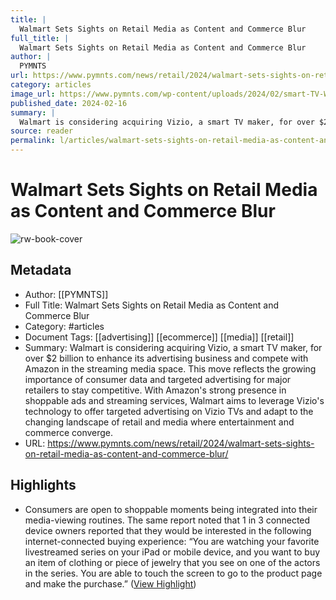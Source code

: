 ```yaml
---
title: |
  Walmart Sets Sights on Retail Media as Content and Commerce Blur
full_title: |
  Walmart Sets Sights on Retail Media as Content and Commerce Blur
author: |
  PYMNTS
url: https://www.pymnts.com/news/retail/2024/walmart-sets-sights-on-retail-media-as-content-and-commerce-blur/
category: articles
image_url: https://www.pymnts.com/wp-content/uploads/2024/02/smart-TV-Walmart-Vizio-retail.jpg
published_date: 2024-02-16
summary: |
  Walmart is considering acquiring Vizio, a smart TV maker, for over $2 billion to enhance its advertising business and compete with Amazon in the streaming media space. This move reflects the growing importance of consumer data and targeted advertising for major retailers to stay competitive. With Amazon's strong presence in shoppable ads and streaming services, Walmart aims to leverage Vizio's technology to offer targeted advertising on Vizio TVs and adapt to the changing landscape of retail and media where entertainment and commerce converge.
source: reader
permalink: l/articles/walmart-sets-sights-on-retail-media-as-content-and-commerce-blur
---
```

# Walmart Sets Sights on Retail Media as Content and Commerce Blur

![rw-book-cover](https://www.pymnts.com/wp-content/uploads/2024/02/smart-TV-Walmart-Vizio-retail.jpg)

## Metadata
- Author: [[PYMNTS]]
- Full Title: Walmart Sets Sights on Retail Media as Content and Commerce Blur
- Category: #articles
- Document Tags: [[advertising]] [[ecommerce]] [[media]] [[retail]] 
- Summary: Walmart is considering acquiring Vizio, a smart TV maker, for over $2 billion to enhance its advertising business and compete with Amazon in the streaming media space. This move reflects the growing importance of consumer data and targeted advertising for major retailers to stay competitive. With Amazon's strong presence in shoppable ads and streaming services, Walmart aims to leverage Vizio's technology to offer targeted advertising on Vizio TVs and adapt to the changing landscape of retail and media where entertainment and commerce converge.
- URL: https://www.pymnts.com/news/retail/2024/walmart-sets-sights-on-retail-media-as-content-and-commerce-blur/

## Highlights
- Consumers are open to shoppable moments being integrated into their media-viewing routines. The same report noted that 1 in 3 connected device owners reported that they would be interested in the following internet-connected buying experience: “You are watching your favorite livestreamed series on your iPad or mobile device, and you want to buy an item of clothing or piece of jewelry that you see on one of the actors in the series. You are able to touch the screen to go to the product page and make the purchase.” ([View Highlight](https://read.readwise.io/read/01hq5p44k1a00svmpr7g4x62g3))


